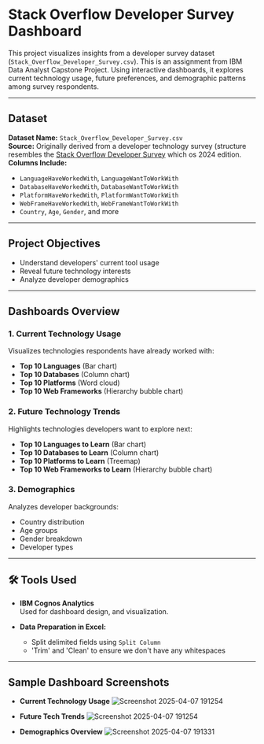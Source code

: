 # Stack Overflow Developer Survey Dashboard

This project visualizes insights from a developer survey dataset (`Stack_Overflow_Developer_Survey.csv`). This is an assignment from IBM Data Analyst Capstone Project. Using interactive dashboards, it explores current technology usage, future preferences, and demographic patterns among survey respondents.

---

## Dataset

**Dataset Name:** `Stack_Overflow_Developer_Survey.csv`  
**Source:** Originally derived from a developer technology survey (structure resembles the [Stack Overflow Developer Survey](https://survey.stackoverflow.co/) which os 2024 edition. 
**Columns Include:**
- `LanguageHaveWorkedWith`, `LanguageWantToWorkWith`
- `DatabaseHaveWorkedWith`, `DatabaseWantToWorkWith`
- `PlatformHaveWorkedWith`, `PlatformWantToWorkWith`
- `WebFrameHaveWorkedWith`, `WebFrameWantToWorkWith`
- `Country`, `Age`, `Gender`, and more

---

## Project Objectives

- Understand developers' current tool usage
- Reveal future technology interests
- Analyze developer demographics

---

## Dashboards Overview

### 1. Current Technology Usage
Visualizes technologies respondents have already worked with:
- **Top 10 Languages** (Bar chart)
- **Top 10 Databases** (Column chart)
- **Top 10 Platforms** (Word cloud)
- **Top 10 Web Frameworks** (Hierarchy bubble chart)

### 2. Future Technology Trends
Highlights technologies developers want to explore next:
- **Top 10 Languages to Learn** (Bar chart)
- **Top 10 Databases to Learn** (Column chart)
- **Top 10 Platforms to Learn** (Treemap)
- **Top 10 Web Frameworks to Learn** (Hierarchy bubble chart)

### 3. Demographics
Analyzes developer backgrounds:
- Country distribution
- Age groups
- Gender breakdown
- Developer types

---

## 🛠️ Tools Used

- **IBM Cognos Analytics**  
  Used for dashboard design, and visualization.
  
- **Data Preparation in Excel:**
  - Split delimited fields using `Split Column`
  - 'Trim' and 'Clean' to ensure we don't have any whitespaces

---

## Sample Dashboard Screenshots
- **Current Technology Usage**
![Screenshot 2025-04-07 191254](https://github.com/user-attachments/assets/ca7cd8af-0e9b-42bf-9e6d-dcc957c04685)


- **Future Tech Trends**
![Screenshot 2025-04-07 191254](https://github.com/user-attachments/assets/e4cf5786-0f78-4019-911c-9f36075869f3)


- **Demographics Overview**
![Screenshot 2025-04-07 191331](https://github.com/user-attachments/assets/22d98877-7981-477f-aee7-61e94d231844)




